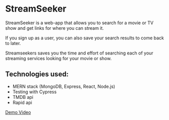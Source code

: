 # StreamSeeker

StreamSeeker is a web-app that allows you to search for a movie or TV show and get links for where you can stream it. 

If you sign up as a user, you can also save your search results to come back to later. 

Streamseekers saves you the time and effort of searching each of your streaming services looking for your movie or show. 

## Technologies used:

- MERN stack (MongoDB, Express, React, Node.js)
- Testing with Cypress 
- TMDB api
- Rapid api 

[Demo Video](https://m1m1-a.github.io/Portfolio/)



